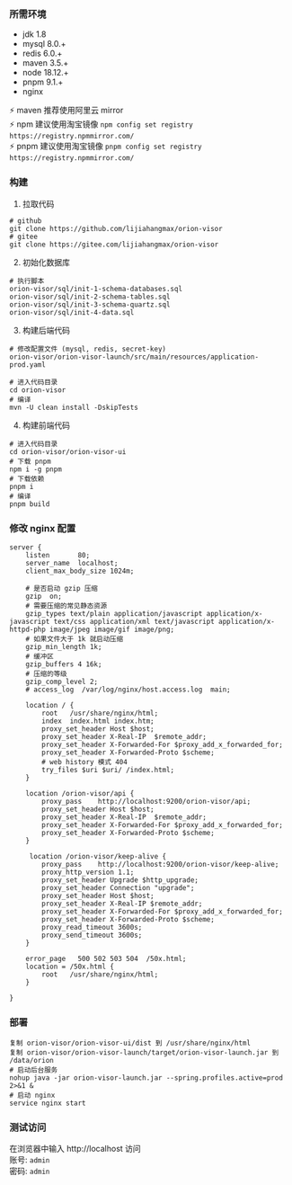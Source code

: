 ### 所需环境

* jdk 1.8
* mysql 8.0.+
* redis 6.0.+
* maven 3.5.+
* node 18.12.+
* pnpm 9.1.+
* nginx

⚡ maven 推荐使用阿里云 mirror   
⚡ npm 建议使用淘宝镜像 `npm config set registry https://registry.npmmirror.com/`  
⚡ pnpm 建议使用淘宝镜像 `pnpm config set registry https://registry.npmmirror.com/`

### 构建

1. 拉取代码

```
# github
git clone https://github.com/lijiahangmax/orion-visor
# gitee
git clone https://gitee.com/lijiahangmax/orion-visor
```

2. 初始化数据库

```
# 执行脚本
orion-visor/sql/init-1-schema-databases.sql
orion-visor/sql/init-2-schema-tables.sql
orion-visor/sql/init-3-schema-quartz.sql
orion-visor/sql/init-4-data.sql
```

3. 构建后端代码

```
# 修改配置文件 (mysql, redis, secret-key)
orion-visor/orion-visor-launch/src/main/resources/application-prod.yaml

# 进入代码目录
cd orion-visor
# 编译
mvn -U clean install -DskipTests
```   

4. 构建前端代码

```
# 进入代码目录
cd orion-visor/orion-visor-ui
# 下载 pnpm
npm i -g pnpm
# 下载依赖
pnpm i
# 编译
pnpm build
```   

### 修改 nginx 配置

```
server {
    listen       80;
    server_name  localhost;
    client_max_body_size 1024m;

    # 是否启动 gzip 压缩
    gzip  on;
    # 需要压缩的常见静态资源
    gzip_types text/plain application/javascript application/x-javascript text/css application/xml text/javascript application/x-httpd-php image/jpeg image/gif image/png;
    # 如果文件大于 1k 就启动压缩
    gzip_min_length 1k;
    # 缓冲区
    gzip_buffers 4 16k;
    # 压缩的等级
    gzip_comp_level 2;
    # access_log  /var/log/nginx/host.access.log  main;

    location / {
        root   /usr/share/nginx/html;
        index  index.html index.htm;
        proxy_set_header Host $host;
        proxy_set_header X-Real-IP  $remote_addr;
        proxy_set_header X-Forwarded-For $proxy_add_x_forwarded_for;
        proxy_set_header X-Forwarded-Proto $scheme;
        # web history 模式 404
        try_files $uri $uri/ /index.html;
    }

    location /orion-visor/api {
        proxy_pass    http://localhost:9200/orion-visor/api;
        proxy_set_header Host $host;
        proxy_set_header X-Real-IP  $remote_addr;
        proxy_set_header X-Forwarded-For $proxy_add_x_forwarded_for;
        proxy_set_header X-Forwarded-Proto $scheme;
    }

     location /orion-visor/keep-alive {
        proxy_pass    http://localhost:9200/orion-visor/keep-alive;
        proxy_http_version 1.1;
        proxy_set_header Upgrade $http_upgrade;
        proxy_set_header Connection "upgrade";
        proxy_set_header Host $host;
        proxy_set_header X-Real-IP $remote_addr;
        proxy_set_header X-Forwarded-For $proxy_add_x_forwarded_for;
        proxy_set_header X-Forwarded-Proto $scheme;
        proxy_read_timeout 3600s;
        proxy_send_timeout 3600s;
    }

    error_page   500 502 503 504  /50x.html;
    location = /50x.html {
        root   /usr/share/nginx/html;
    }

}
```

### 部署

```
复制 orion-visor/orion-visor-ui/dist 到 /usr/share/nginx/html
复制 orion-visor/orion-visor-launch/target/orion-visor-launch.jar 到 /data/orion
# 启动后台服务
nohup java -jar orion-visor-launch.jar --spring.profiles.active=prod 2>&1 &
# 启动 nginx
service nginx start
```

### 测试访问

在浏览器中输入 http://localhost 访问  
账号: `admin`  
密码: `admin`
